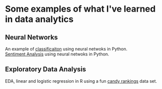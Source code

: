 # Some examples of what I've learned in data analytics

## Neural Networks
An example of [classificaiton](LogisticRegressionKeras.html) using neural netwoks in Python.<br>
[Sentiment Analysis](SentimentAnalysis.html) using neural netwoks in Python.

## Exploratory Data Analysis
EDA, linear and logistic regression in R using a fun [candy rankings](candy.html) data set.
